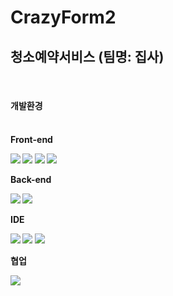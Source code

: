 # CrazyForm2
## 청소예약서비스 (팀명: 집사)
<br>
<img src""/>
<h4>개발환경<h4><br>
Front-end
<p>
<img src="https://img.shields.io/badge/HTML-E34F26?style=flat-square&logo=html5&logoColor=white"/>
<img src="https://img.shields.io/badge/CSS-1572B6?style=flat-square&logo=css3&logoColor=white"/>
<img src="https://img.shields.io/badge/JS-F7DF1E?style=flat-square&logo=javascript&logoColor=white"/>
<img src="https://img.shields.io/badge/JQ-0769AD?style=flat-square&logo=jquery&logoColor=white"/></p>
Back-end
<p>
<img src="https://img.shields.io/badge/Java-007396?style=flat&logo=OpenJDK&logoColor=white"/>
<img src="https://img.shields.io/badge/오라클-F80000?style=flat-square&logo=oracle&logoColor=white"/></p>
IDE
<p>
<img src="https://img.shields.io/badge/Visual Studio Code-007ACC?style=flat-square&logo=visualstudiocode&logoColor=white"/>
<img src="https://img.shields.io/badge/Eclipse-007ACC?style=flat-square&logo=Eclipse IDE&logoColor=white"/>
<img src="https://img.shields.io/badge/아파치톰캣-F8DC75?style=flat-square&logo=apachetomcat&logoColor=white"/></p>
협업
<p>
<img src="https://img.shields.io/badge/깃허브-181717?style=flat-square&logo=github&logoColor=white"/></p>


